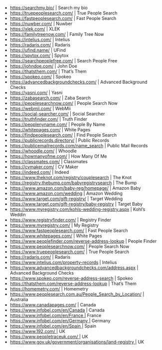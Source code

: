 - https://searchmy.bio/ | Search my bio
- https://truepeoplesearch.com/ | True People Search
- https://fastpeoplesearch.com/ | Fast People Search
- https://nuwber.com/ | Nuwber
- https://xlek.com/ | XLEK
- https://familytreenow.com/ | Family Tree Now
- https://intelius.com/ | Intelius
- https://radaris.com/ | Radaris
- https://ufind.name/ | UFind
- https://spytox.com/ | Spytox
- https://searchpeoplefree.com/ | Search People Free
- https://johndoe.com/ | John Doe
- https://thatsthem.com/ | That’s Them
- https://spokeo.com/ | Spokeo
- https://advancedbackgroundchecks.com/ | Advanced Background Checks
- https://yasni.com/ | Yasni
- https://zabasearch.com/ | Zaba Search
- https://peoplesearchnow.com/ | People Search Now
- https://webmii.com/ | WebMii
- https://social-searcher.com/ | Social Searcher
- https://truthfinder.com/ | Truth Finder
- https://peoplenyname.com/ | People By Name
- https://whitepages.com/ | White Pages
- https://findpeoplesearch.com/ | Find People Search
- https://publicrecords.directory/ | Public Records
- https://publicemailrecords.com/name_search | Public Mail Records
- https://whoodle.com/ | Whoodle
- https://howmanyofme.com/ | How Many Of Me
- https://classmates.com/ | Classmates
- https://cvmaker.com/ | CV Maker
- https://indeed.com/ | Indeed
- https://www.theknot.com/registry/couplesearch | The Knot
- https://registry.thebump.com/babyregistrysearch | The Bump
- https://www.amazon.com/baby-reg/homepage/ | Amazon Baby
- https://www.amazon.com/wedding | Amazon Wedding
- https://www.target.com/gift-registry/ | Target Wedding
- https://www.target.com/gift-registry/baby-registry | Target Baby
- https://www.myregistry.com/kohls-wedding-registry.aspx | Kohl’s Weddin
- https://www.registryfinder.com/ | Registry Finder
- https://www.myregistry.com/ | My Registry
- https://www.fastpeoplesearch.com/ | Fast People Search
- https://www.whitepages.com/ | White Pages
- https://www.peoplefinder.com/reverse-address-lookup | People Finder
- https://www.peoplesearchnow.com/ | People Search Now
- https://www.truepeoplesearch.com/ | True People Search
- https://radaris.com/ | Radaris
- https://www.intelius.com/property-records | Intelius
- https://www.advancedbackgroundchecks.com/address.aspx | Advanced Background Checks
- https://www.spokeo.com/reverse-address-search | Spokeo
- https://thatsthem.com/reverse-address-lookup | That’s Them
- https://homemetry.com/ | Homemetry
- https://www.peoplesearch.com.au/People_Search_by_Location/ | Australia
- https://www.canadapages.com/ | Canada
- https://www.infobel.com/en/Canada | Canada
- https://www.infobel.com/en/France | France 
- https://www.infobel.com/en/Germany | Germany
- https://www.infobel.com/en/Spain | Spain
- https://www.192.com/ | UK
- https://www.peopletraceuk.com/ | UK
- https://www.gov.uk/government/organisations/land-registry | UK
